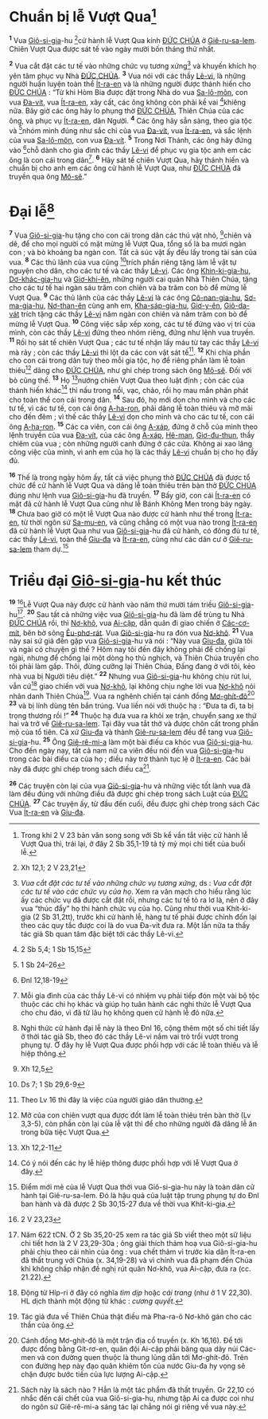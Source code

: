 # Chuẩn bị lễ Vượt Qua[^1]
<sup><b>1</b></sup> Vua [Giô-si-gia]()-hu [^1*]cử hành lễ Vượt Qua kính [ĐỨC CHÚA]() ở [Giê-ru-sa-lem](). Chiên Vượt Qua được sát tế vào ngày mười bốn tháng thứ nhất.

<sup><b>2</b></sup> Vua cắt đặt các tư tế vào những chức vụ tương xứng[^2] và khuyến khích họ yên tâm phục vụ Nhà [ĐỨC CHÚA](). <sup><b>3</b></sup> Vua nói với các thầy [Lê-vi](), là những người huấn luyện toàn thể [Ít-ra-en]() và là những người được thánh hiến cho [ĐỨC CHÚA]() : “Từ khi Hòm Bia được đặt trong Nhà do vua [Sa-lô-môn](), con vua [Đa-vít](), vua [Ít-ra-en](), xây cất, các ông không còn phải kề vai [^2*]khiêng nữa. Bây giờ các ông hãy lo phụng thờ [ĐỨC CHÚA](), Thiên Chúa của các ông, và phục vụ [Ít-ra-en](), dân Người. <sup><b>4</b></sup> Các ông hãy sẵn sàng, theo gia tộc và [^3*]nhóm mình đúng như sắc chỉ của vua [Đa-vít](), vua [Ít-ra-en](), và sắc lệnh của vua [Sa-lô-môn](), con vua [Đa-vít](). <sup><b>5</b></sup> Trong Nơi Thánh, các ông hãy đứng vào [^4*]chỗ dành cho gia đình các thầy [Lê-vi]() để phục vụ gia tộc anh em các ông là con cái trong dân[^3]. <sup><b>6</b></sup> Hãy sát tế chiên Vượt Qua, hãy thánh hiến và chuẩn bị cho anh em các ông cử hành lễ Vượt Qua, như [ĐỨC CHÚA]() đã truyền qua ông [Mô-sê]().”


# Đại lễ[^4]
<sup><b>7</b></sup> Vua [Giô-si-gia]()-hu tặng cho con cái trong dân các thú vật nhỏ, [^5*]chiên và dê, để cho mọi người có mặt mừng lễ Vượt Qua, tổng số là ba mươi ngàn con ; và bò khoảng ba ngàn con. Tất cả súc vật ấy đều lấy trong tài sản của vua. <sup><b>8</b></sup> Các thủ lãnh của vua cũng [^6*]trích phần riêng tặng làm lễ vật tự nguyện cho dân, cho các tư tế và các thầy [Lê-vi](). Các ông [Khin-ki-gia-hu](), [Dơ-khác-gia-hu]() và [Giơ-khi-ên](), những người cai quản Nhà Thiên Chúa, tặng cho các tư tế hai ngàn sáu trăm con chiên và ba trăm con bò để mừng lễ Vượt Qua. <sup><b>9</b></sup> Các thủ lãnh của các thầy [Lê-vi]() là các ông [Cô-nan-gia-hu](), [Sơ-ma-gia-hu](), [Nơ-than-ên]() cùng anh em, [Kha-sáp-gia-hu](), [Giơ-y-ên](), [Giô-da-vát]() trích tặng các thầy [Lê-vi]() năm ngàn con chiên và năm trăm con bò để mừng lễ Vượt Qua. <sup><b>10</b></sup> Công việc sắp xếp xong, các tư tế đứng vào vị trí của mình, còn các thầy [Lê-vi]() đứng theo nhóm riêng, đứng như lệnh vua truyền. <sup><b>11</b></sup> Rồi họ sát tế chiên Vượt Qua ; các tư tế nhận lấy máu từ tay các thầy [Lê-vi]() mà rảy ; còn các thầy [Lê-vi]() thì lột da các con vật sát tế[^5]. <sup><b>12</b></sup> Khi chia phần cho con cái trong dân tuỳ theo mỗi gia tộc, họ để riêng phần làm lễ toàn thiêu[^6] dâng cho [ĐỨC CHÚA](), như ghi chép trong sách ông [Mô-sê](). Đối với bò cũng thế. <sup><b>13</b></sup> Họ [^7*]nướng chiên Vượt Qua theo luật định ; còn các của thánh hiến khác[^7] thì nấu trong nồi, vạc, chảo, rồi họ mau mắn phân phát cho toàn thể con cái trong dân. <sup><b>14</b></sup> Sau đó, họ mới dọn cho mình và cho các tư tế, vì các tư tế, con cái ông [A-ha-ron](), phải dâng lễ toàn thiêu và mỡ mãi cho đến đêm ; vì thế các thầy [Lê-vi]() dọn cho mình và cho các tư tế, con cái ông [A-ha-ron](). <sup><b>15</b></sup> Các ca viên, con cái ông [A-xáp](), đứng ở chỗ của mình theo lệnh truyền của vua [Đa-vít](), của các ông [A-xáp](), [Hê-man](), [Giơ-đu-thun](), thầy chiêm của vua ; còn những người canh đứng ở các cửa. Không ai xao lãng công việc của mình, vì anh em của họ là các thầy [Lê-vi]() chuẩn bị cho họ đầy đủ.

<sup><b>16</b></sup> Thế là trong ngày hôm ấy, tất cả việc phụng thờ [ĐỨC CHÚA]() đã được tổ chức để cử hành lễ Vượt Qua và dâng lễ toàn thiêu trên bàn thờ [ĐỨC CHÚA]() đúng như lệnh vua [Giô-si-gia]()-hu đã truyền. <sup><b>17</b></sup> Bấy giờ, con cái [Ít-ra-en]() có mặt đã cử hành lễ Vượt Qua cũng như lễ Bánh Không Men trong bảy ngày. <sup><b>18</b></sup> Chưa bao giờ có một lễ Vượt Qua nào được cử hành như thế trong [Ít-ra-en](), từ thời ngôn sứ [Sa-mu-en](), và cũng chẳng có một vua nào trong [Ít-ra-en]() đã cử hành lễ Vượt Qua như vua [Giô-si-gia]()-hu đã cử hành, có đông đủ tư tế, các thầy [Lê-vi](), toàn thể [Giu-đa]() và [Ít-ra-en](), cũng như các dân cư ở [Giê-ru-sa-lem]() tham dự.[^8]


# Triều đại [Giô-si-gia]()-hu kết thúc
<sup><b>19</b></sup> [^8*]Lễ Vượt Qua này được cử hành vào năm thứ mười tám triều [Giô-si-gia]()-hu[^9]. <sup><b>20</b></sup> Sau tất cả những việc vua [Giô-si-gia]()-hu đã làm để trùng tu Nhà [ĐỨC CHÚA]() rồi, thì [Nơ-khô](), vua [Ai-cập](), dẫn quân đi giao chiến ở [Các-cơ-mít](), bên bờ sông [Êu-phơ-rát](). Vua [Giô-si-gia]()-hu ra đón vua [Nơ-khô](). <sup><b>21</b></sup> Vua này sai sứ giả đến gặp vua [Giô-si-gia]()-hu và nói : “Này vua [Giu-đa](), giữa tôi và ngài có chuyện gì thế ? Hôm nay tôi đến đây không phải để chống lại ngài, nhưng để chống lại một dòng họ thù nghịch, và Thiên Chúa truyền cho tôi phải làm gấp. Thôi, đừng cưỡng lại Thiên Chúa, Đấng đang ở với tôi, kẻo nhà vua bị Người tiêu diệt.” <sup><b>22</b></sup> Nhưng vua [Giô-si-gia]()-hu không chịu rút lui, vẫn cứ[^10] giao chiến với vua [Nơ-khô](), lại không chịu nghe lời vua [Nơ-khô]() nói nhân danh Thiên Chúa[^11]. Vua ra nghênh chiến tại cánh đồng [Mơ-ghít-đô]()[^12] <sup><b>23</b></sup> và bị lính dùng tên bắn trúng. Vua liền nói với thuộc hạ : “Đưa ta đi, ta bị trọng thương rồi !” <sup><b>24</b></sup> Thuộc hạ đưa vua ra khỏi xe trận, chuyển sang xe thứ hai và trở về [Giê-ru-sa-lem](). Tại đây vua tắt thở và được chôn cất trong phần mộ của tổ tiên. Cả xứ [Giu-đa]() và thành [Giê-ru-sa-lem]() đều để tang vua [Giô-si-gia]()-hu. <sup><b>25</b></sup> Ông [Giê-rê-mi-a]() làm một bài điếu ca khóc vua [Giô-si-gia]()-hu. Cho đến ngày nay, tất cả nam nữ ca viên đều nói đến vua [Giô-si-gia]()-hu trong các bài điếu ca của họ ; điều này trở thành tục lệ ở [Ít-ra-en](). Các bài này đã được ghi chép trong sách điếu ca[^13].

<sup><b>26</b></sup> Các truyện còn lại của vua [Giô-si-gia]()-hu và những việc tốt lành vua đã làm đều đúng với những điều đã được ghi chép trong sách Luật của [ĐỨC CHÚA](). <sup><b>27</b></sup> Các truyện ấy, từ đầu đến cuối, đều được ghi chép trong sách Các Vua [Ít-ra-en]() và [Giu-đa]().

[^1]: Trong khi 2 V 23 bản văn song song với Sb kể vắn tắt việc cử hành lễ Vượt Qua thì, trái lại, ở đây 2 Sb 35,1-19 tả tỷ mỷ mọi chi tiết của buổi lễ.
[^2]: *Vua cắt đặt các tư tế vào những chức vụ tương xứng*, ds : *Vua cắt đặt các tư tế vào các chức vụ của họ*. Xem ra văn mạch cho hiểu rằng lúc ấy các chức vụ đã được cắt đặt rồi, nhưng các tư tế tỏ ra lơ là, nên ở đây vua “thúc đẩy” họ thi hành chức vụ của họ. Cũng như thời vua Khít-ki-gia (2 Sb 31,2tt), trước khi cử hành lễ, hàng tư tế phải được chỉnh đốn lại theo các quy tắc được coi là do vua Đa-vít đưa ra. Một lần nữa ta thấy tác giả Sb quan tâm đặc biệt tới các thầy Lê-vi.
[^3]: Mỗi gia đình của các thầy Lê-vi có nhiệm vụ phải tiếp đón một vài bộ tộc thuộc các chi họ khác và giúp họ tuân hành các nghi thức lễ Vượt Qua cho chu đáo, vì đã từ lâu họ không quen cử hành lễ đó nữa.
[^4]: Nghi thức cử hành đại lễ này là theo Đnl 16, cộng thêm một số chi tiết lấy ở thời tác giả Sb, theo đó các thầy Lê-vi nắm vai trò trổi vượt trong phụng tự. Ở đây hy lễ Vượt Qua được phối hợp với các lễ toàn thiêu và lễ hiệp thông.
[^5]: Theo Lv 16 thì đây là việc của người giáo dân thường.
[^6]: Mỡ của con chiên vượt qua được đốt làm lễ toàn thiêu trên bàn thờ (Lv 3,3-5), còn phần còn lại của lễ vật thì để cho những người đã dâng lễ ăn trong bữa tiệc Vượt Qua.
[^7]: Có ý nói đến các hy lễ hiệp thông được phối hợp với lễ Vượt Qua ở đây.
[^8]: Điểm mới mẻ của lễ Vượt Qua thời vua Giô-si-gia-hu này là toàn dân cử hành tại Giê-ru-sa-lem. Đó là hậu quả của luật tập trung phụng tự do Đnl ban hành và đã được 2 Sb 30,15-27 đưa về thời vua Khít-ki-gia.
[^9]: Năm 622 tCN. Ở 2 Sb 35,20-25 xem ra tác giả Sb viết theo một sử liệu chi tiết hơn là 2 V 23,29-30a ; ông giải thích thảm hoạ vua Giô-si-gia-hu phải chịu theo cái nhìn của ông : vua chết thảm vì trước kia dân Ít-ra-en đã thất trung với Chúa (x. 34,19-28) và vì chính vua đã phạm đến Chúa khi không chấp nhận đề nghị rút quân Nơ-khô, vua Ai-cập, đưa ra (cc. 21.22).
[^10]: Động từ Híp-ri ở đây có nghĩa *tìm dịp* hoặc *cải trang* (như ở 1 V 22,30). HL dịch thành một động từ khác : *cương quyết*.
[^11]: Tác giả đưa về Thiên Chúa thật điều mà Pha-ra-ô Nơ-khô gán cho các thần của ông.
[^12]: Cánh đồng Mơ-ghít-đô là một trận địa cổ truyền (x. Kh 16,16). Để tới được đồng bằng Gít-rơ-en, quân đội Ai-cập phải băng qua dãy núi Các-men và con đường quen thuộc là thung lũng dẫn tới Mơ-ghít-đô. Trên con đường hẹp này đạo quân khiêm tốn của nước Giu-đa hy vọng sẽ chặn được bước tiến của lực lượng Ai-cập.
[^13]: Sách này là sách nào ? Hẳn là một tác phẩm đã thất truyền. Gr 22,10 có nhắc đến cái chết của vua Giô-si-gia-hu, nhưng tập Ai ca được coi như do ngôn sứ Giê-rê-mi-a sáng tác lại chẳng nói gì riêng về vua này.
[^1*]: Xh 12,1; 2 V 23,21
[^2*]: 2 Sb 5,4; 1 Sb 15,15
[^3*]: 1 Sb 24–26
[^4*]: Đnl 12,18-19
[^5*]: Xh 12,5
[^6*]: Ds 7; 1 Sb 29,6-9
[^7*]: Xh 12,2-11
[^8*]: 2 V 23,23